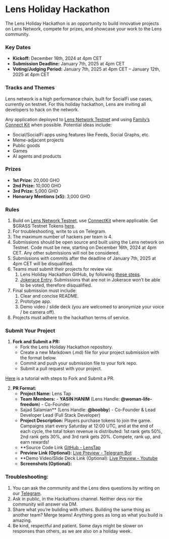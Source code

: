 
# Lens Holiday Hackathon

The Lens Holiday Hackathon is an opportunity to build innovative projects on Lens Network, compete for prizes, and showcase your work to the Lens community.

### Key Dates

- **Kickoff:** December 16th, 2024 at 4pm CET
- **Submission Deadline:** January 7th, 2025 at 4pm CET
- **Voting/Judging Period:** January 7th, 2025 at 4pm CET – January 12th, 2025 at 4pm CET

### Tracks and Themes

Lens network is a high performance chain, built for SocialFi use cases, currently on testnet. For this holiday hackathon, Lens are inviting all developers to hack on the network.

Any application deployed to [Lens Network Testnet](https://dev-preview.lens.xyz/docs/network/overview) and using [Family’s Connect Kit](https://docs.family.co/connectkit) when possible. Potential ideas include:

- Social/SocialFi apps using features like Feeds, Social Graphs, etc.
- Meme-adjacent projects
- Public goods
- Games
- AI agents and products

### Prizes

- **1st Prize:** 20,000 GHO
- **2nd Prize:** 10,000 GHO
- **3rd Prize:** 5,000 GHO
- **Honorary Mentions (x5):** 3,000 GHO

### Rules

1. Build on [Lens Network Testnet](https://dev-preview.lens.xyz/docs/network/overview), use [ConnectKit](https://github.com/family/connectkit) where applicable. Get $GRASS Testnet Tokens [here](https://dev-preview.lens.xyz/docs/network/tools/faucets).
2. For troubleshooting, write to us on Telegram.
3. The maximum number of hackers per team is 4.
4. Submissions should be open source and built using the Lens network on Testnet. Code must be new, starting on December 16th, 2024 at 4pm CET. Any other submissions will not be considered.
5. Submissions with commits after the deadline of January 7th, 2025 at 4pm CET will be disqualified.
6. Teams must submit their projects for review via:
   1. Lens Holiday Hackathon GitHub, by following [these steps](#submit-your-project).
   2. [Jokerace Entry](https://jokerace.io/contest/polygon/0x552bdf3d0acfa0bc398607fd675d3b4cce6aabdf). Submissions that are not in Jokerace won’t be able to be voted, therefore disqualified.
7. Final submission must include:
   1. Clear and concise README.
   2. Prototype app.
   3. Demo video / slide deck (you are welcomed to anonymize your voice / be camera off).
8. Projects must adhere to the hackathon terms of service.

### Submit Your Project

1. **Fork and Submit a PR:**
   - Fork the Lens Holiday Hackathon repository.
   - Create a new Markdown (.md) file for your project submission with the format below.
   - Commit and push your submission file to your fork repo.
   - Submit a pull request with your project.

[Here](https://jarv.is/notes/how-to-pull-request-fork-github/) is a tutorial with steps to Fork and Submit a PR.

2. **PR Format:**
   - **Project Name:** Lens Tap
   - **Team Members:** - **YASIN HANIM** (Lens Handle: **@woman-life-freedom**) - Co-Founder  
   - Sajad Salamian** (Lens Handle: **@boobby**) - Co-Founder & Lead Developer Lead (Full Stack Developer)
   - **Project Description:** Players purchase tokens to join the game. Campaigns start every
Saturday at 12:00 UTC, and at the end of each cycle, the total token
revenue is distributed: 1st rank gets 50%, 2nd rank gets 30%, and
3rd rank gets 20%. Compete, rank up, and earn rewards!
   - **Source Code Link [GitHub - LensTap](https://github.com/sajadsalamian/LensTab)
   - **Preview Link (Optional):** [Live Preview - Telegram Bot](https://t.me/lenstapbot)
   - **Demo Video/Slide Deck Link (Optional): [Live Preview - Youtube](https://www.youtube.com/watch?v=5F153-dxjCU)
   - **Screenshots (Optional):**

### Troubleshooting:

1. You can ask the community and the Lens devs questions by writing on our [Telegram](http://t.me/lensdevs).
2. Ask in public, in the Hackathons channel. Neither devs nor the community will answer via DM.
3. Share what you’re building with others. Building the same thing as another team? Merge teams! Anything goes as long as what you build is amazing.
4. Be kind, respectful and patient. Some days might be slower on responses than others, as we are also on a holiday week.
